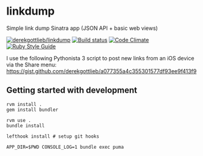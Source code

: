 # linkdump
Simple link dump Sinatra app (JSON API + basic web views)

[![derekgottlieb/linkdump](https://github.com/derekgottlieb/linkdump/actions/workflows/linkdump.yml/badge.svg)](https://github.com/derekgottlieb/linkdump/actions/workflows/linkdump.yml)
[![Build status](https://circleci.com/gh/derekgottlieb/linkdump.svg?style=svg)](https://circleci.com/gh/derekgottlieb/linkdump)
[![Code Climate](https://codeclimate.com/github/derekgottlieb/linkdump/badges/gpa.svg)](https://codeclimate.com/github/derekgottlieb/linkdump)
[![Ruby Style Guide](https://img.shields.io/badge/code_style-standard-brightgreen.svg)](https://github.com/testdouble/standard)

I use the following Pythonista 3 script to post new links from an iOS device via the Share menu:
https://gist.github.com/derekgottlieb/a077355a4c355301577df93ee9f413f9

## Getting started with development

```
rvm install .
gem install bundler

rvm use .
bundle install

lefthook install # setup git hooks

APP_DIR=$PWD CONSOLE_LOG=1 bundle exec puma
```
